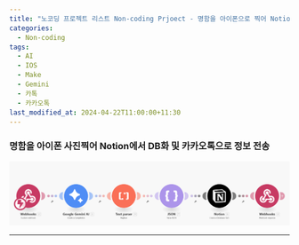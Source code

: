 ```yaml
---
title: "노코딩 프로젝트 리스트 Non-coding Prjoect - 명함을 아이폰으로 찍어 Notion과 카톡으로 전송"
categories:
  - Non-coding
tags:
  - AI
  - IOS
  - Make
  - Gemini
  - 카톡
  - 카카오톡
last_modified_at: 2024-04-22T11:00:00+11:30
---
```


### 명함을 아이폰 사진찍어 Notion에서 DB화 및 카카오톡으로 정보 전송
![수기 workflow](/assets/images/businesscard-iphone2notion.png)

---

